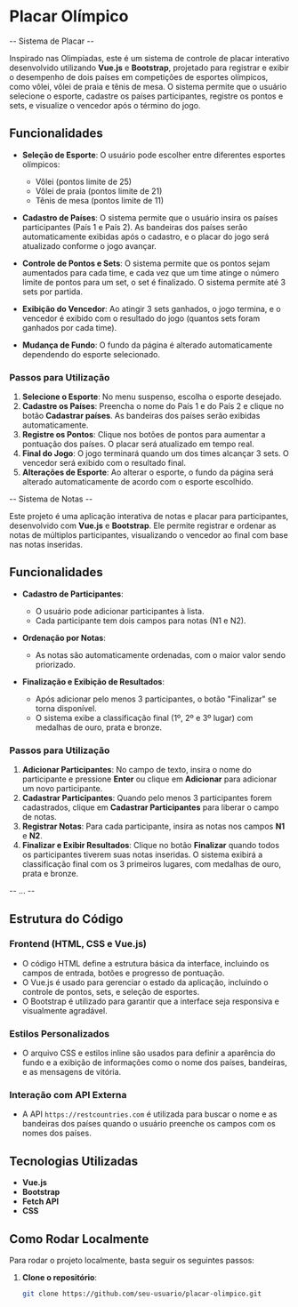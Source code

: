 # Placar Olímpico


-- Sistema de Placar --

Inspirado nas Olimpíadas, este é um sistema de controle de placar interativo desenvolvido utilizando **Vue.js** e **Bootstrap**, projetado para registrar e exibir o desempenho de dois países em competições de esportes olímpicos, como vôlei, vôlei de praia e tênis de mesa. O sistema permite que o usuário selecione o esporte, cadastre os países participantes, registre os pontos e sets, e visualize o vencedor após o término do jogo.

## Funcionalidades

- **Seleção de Esporte**: O usuário pode escolher entre diferentes esportes olímpicos:
  - Vôlei (pontos limite de 25)
  - Vôlei de praia (pontos limite de 21)
  - Tênis de mesa (pontos limite de 11)
  
- **Cadastro de Países**: O sistema permite que o usuário insira os países participantes (País 1 e País 2). As bandeiras dos países serão automaticamente exibidas após o cadastro, e o placar do jogo será atualizado conforme o jogo avançar.

- **Controle de Pontos e Sets**: O sistema permite que os pontos sejam aumentados para cada time, e cada vez que um time atinge o número limite de pontos para um set, o set é finalizado. O sistema permite até 3 sets por partida.

- **Exibição do Vencedor**: Ao atingir 3 sets ganhados, o jogo termina, e o vencedor é exibido com o resultado do jogo (quantos sets foram ganhados por cada time).

- **Mudança de Fundo**: O fundo da página é alterado automaticamente dependendo do esporte selecionado.


### Passos para Utilização

1. **Selecione o Esporte**: No menu suspenso, escolha o esporte desejado.
2. **Cadastre os Países**: Preencha o nome do País 1 e do País 2 e clique no botão **Cadastrar países**. As bandeiras dos países serão exibidas automaticamente.
3. **Registre os Pontos**: Clique nos botões de pontos para aumentar a pontuação dos países. O placar será atualizado em tempo real.
4. **Final do Jogo**: O jogo terminará quando um dos times alcançar 3 sets. O vencedor será exibido com o resultado final.
5. **Alterações de Esporte**: Ao alterar o esporte, o fundo da página será alterado automaticamente de acordo com o esporte escolhido.


-- Sistema de Notas -- 

Este projeto é uma aplicação interativa de notas e placar para participantes, desenvolvido com **Vue.js** e **Bootstrap**. Ele permite registrar e ordenar as notas de múltiplos participantes, visualizando o vencedor ao final com base nas notas inseridas.

## Funcionalidades

- **Cadastro de Participantes**: 
   - O usuário pode adicionar participantes à lista.
   - Cada participante tem dois campos para notas (N1 e N2).

- **Ordenação por Notas**: 
   - As notas são automaticamente ordenadas, com o maior valor sendo priorizado.

- **Finalização e Exibição de Resultados**:
   - Após adicionar pelo menos 3 participantes, o botão "Finalizar" se torna disponível.
   - O sistema exibe a classificação final (1º, 2º e 3º lugar) com medalhas de ouro, prata e bronze.


### Passos para Utilização

1. **Adicionar Participantes**: No campo de texto, insira o nome do participante e pressione **Enter** ou clique em **Adicionar** para adicionar um novo participante.
2. **Cadastrar Participantes**: Quando pelo menos 3 participantes forem cadastrados, clique em **Cadastrar Participantes** para liberar o campo de notas.
3. **Registrar Notas**: Para cada participante, insira as notas nos campos **N1** e **N2**.
4. **Finalizar e Exibir Resultados**: Clique no botão **Finalizar** quando todos os participantes tiverem suas notas inseridas. O sistema exibirá a classificação final com os 3 primeiros lugares, com medalhas de ouro, prata e bronze.

-- ... --

## Estrutura do Código

### Frontend (HTML, CSS e Vue.js)
- O código HTML define a estrutura básica da interface, incluindo os campos de entrada, botões e progresso de pontuação.
- O Vue.js é usado para gerenciar o estado da aplicação, incluindo o controle de pontos, sets, e seleção de esportes.
- O Bootstrap é utilizado para garantir que a interface seja responsiva e visualmente agradável.

### Estilos Personalizados
- O arquivo CSS e estilos inline são usados para definir a aparência do fundo e a exibição de informações como o nome dos países, bandeiras, e as mensagens de vitória.

### Interação com API Externa
- A API `https://restcountries.com` é utilizada para buscar o nome e as bandeiras dos países quando o usuário preenche os campos com os nomes dos países.

## Tecnologias Utilizadas

- **Vue.js**
- **Bootstrap**
- **Fetch API**
- **CSS**

## Como Rodar Localmente

Para rodar o projeto localmente, basta seguir os seguintes passos:

1. **Clone o repositório**:
   ```bash
   git clone https://github.com/seu-usuario/placar-olimpico.git
